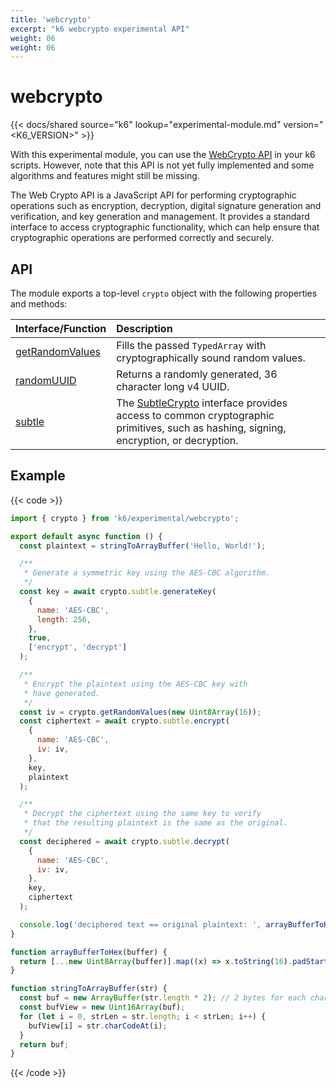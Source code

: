 ```yaml
---
title: 'webcrypto'
excerpt: "k6 webcrypto experimental API"
weight: 06
weight: 06
---
```


# webcrypto

{{< docs/shared source="k6" lookup="experimental-module.md" version="<K6_VERSION>" >}}

With this experimental module, you can use the [WebCrypto API](https://developer.mozilla.org/en-US/docs/Web/API/Web_Crypto_API) in your k6 scripts. However, note that this API is not yet fully implemented and some algorithms and features might still be missing.

The Web Crypto API is a JavaScript API for performing cryptographic operations such as encryption, decryption, digital signature generation and verification, and key generation and management. It provides a standard interface to access cryptographic functionality, which can help ensure that cryptographic operations are performed correctly and securely.

## API

The module exports a top-level `crypto` object with the following properties and methods:

| Interface/Function                                                                                           | Description                                                                                                                                                                                                           |
| :----------------------------------------------------------------------------------------------------------- | :-------------------------------------------------------------------------------------------------------------------------------------------------------------------------------------------------------------------- |
| [getRandomValues](https://grafana.com/docs/k6/<K6_VERSION>/javascript-api/k6-experimental/webcrypto/crypto/getrandomvalues) | Fills the passed `TypedArray` with cryptographically sound random values.                                                                                                                                             |
| [randomUUID](https://grafana.com/docs/k6/<K6_VERSION>/javascript-api/k6-experimental/webcrypto/crypto/randomuuid)           | Returns a randomly generated, 36 character long v4 UUID.                                                                                                                                                              |
| [subtle](https://grafana.com/docs/k6/<K6_VERSION>/javascript-api/k6-experimental/webcrypto/subtlecrypto)                    | The [SubtleCrypto](https://grafana.com/docs/k6/<K6_VERSION>/javascript-api/k6-experimental/webcrypto/subtlecrypto) interface provides access to common cryptographic primitives, such as hashing, signing, encryption, or decryption. |

## Example

{{< code >}}

```javascript
import { crypto } from 'k6/experimental/webcrypto';

export default async function () {
  const plaintext = stringToArrayBuffer('Hello, World!');

  /**
   * Generate a symmetric key using the AES-CBC algorithm.
   */
  const key = await crypto.subtle.generateKey(
    {
      name: 'AES-CBC',
      length: 256,
    },
    true,
    ['encrypt', 'decrypt']
  );

  /**
   * Encrypt the plaintext using the AES-CBC key with
   * have generated.
   */
  const iv = crypto.getRandomValues(new Uint8Array(16));
  const ciphertext = await crypto.subtle.encrypt(
    {
      name: 'AES-CBC',
      iv: iv,
    },
    key,
    plaintext
  );

  /**
   * Decrypt the ciphertext using the same key to verify
   * that the resulting plaintext is the same as the original.
   */
  const deciphered = await crypto.subtle.decrypt(
    {
      name: 'AES-CBC',
      iv: iv,
    },
    key,
    ciphertext
  );

  console.log('deciphered text == original plaintext: ', arrayBufferToHex(deciphered) === arrayBufferToHex(plaintext));
}

function arrayBufferToHex(buffer) {
  return [...new Uint8Array(buffer)].map((x) => x.toString(16).padStart(2, '0')).join('');
}

function stringToArrayBuffer(str) {
  const buf = new ArrayBuffer(str.length * 2); // 2 bytes for each char
  const bufView = new Uint16Array(buf);
  for (let i = 0, strLen = str.length; i < strLen; i++) {
    bufView[i] = str.charCodeAt(i);
  }
  return buf;
}
```

{{< /code >}}

